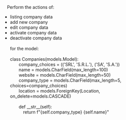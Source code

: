 &emsp;Perform the actions of: <br>
* listing company data
* add new company
* edit company data
* activate company data
* deactivate company data <br><br>
for the model: <br><br>
class Companies(models.Model): <br>
&emsp;&emsp;company_choices = (('SRL', 'S.R.L.'), ('SA', 'S.A.')) <br>
&emsp;&emsp;name = models.CharField(max_length=100) <br>
&emsp;&emsp;website = models.CharField(max_length=50) <br>
&emsp;&emsp;company_type = models.CharField(max_length=5, choices=company_choices) <br>
&emsp;&emsp;location = models.ForeignKey(Location, on_delete=models.CASCADE) <br><br>
&emsp;&emsp;def \_\_str\_\_(self): <br>
&emsp;&emsp;&emsp;return f"{self.company_type} {self.name}"
